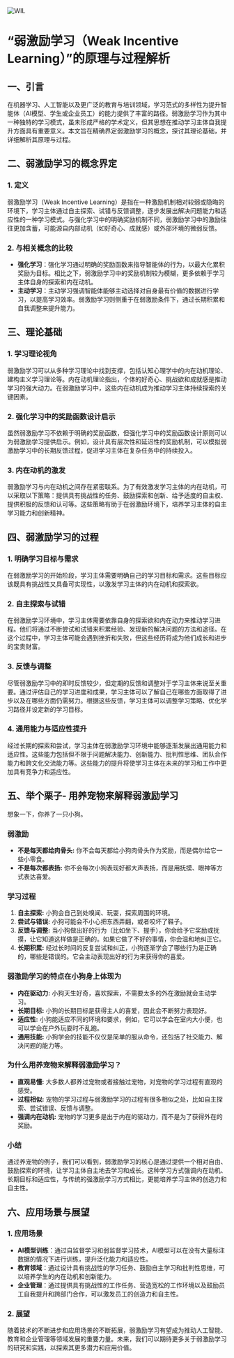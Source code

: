 ![WIL](ML/WIL/WIL.png)
# “弱激励学习（Weak Incentive Learning）”的原理与过程解析

## 一、引言

在机器学习、人工智能以及更广泛的教育与培训领域，学习范式的多样性为提升智能体（AI模型、学生或企业员工）的能力提供了丰富的路径。弱激励学习作为其中一种独特的学习模式，虽未形成严格的学术定义，但其思想在推动学习主体自我提升方面具有重要意义。本文旨在精确界定弱激励学习的概念，探讨其理论基础，并详细解析其原理与过程。

## 二、弱激励学习的概念界定

### 1. 定义

弱激励学习（Weak Incentive Learning）是指在一种激励机制相对较弱或隐晦的环境下，学习主体通过自主探索、试错与反馈调整，逐步发展出解决问题能力和适应性的一种学习模式。与强化学习中的明确奖励机制不同，弱激励学习中的激励往往更加含蓄，可能源自内部动机（如好奇心、成就感）或外部环境的微弱反馈。

### 2. 与相关概念的比较

- **强化学习**：强化学习通过明确的奖励函数来指导智能体的行为，以最大化累积奖励为目标。相比之下，弱激励学习中的奖励机制较为模糊，更多依赖于学习主体自身的探索和内在动机。
- **主动学习**：主动学习强调智能体能够主动选择对自身最有价值的数据进行学习，以提高学习效率。弱激励学习则侧重于在弱激励条件下，通过长期积累和自我调整来提升能力。

## 三、理论基础

### 1. 学习理论视角

弱激励学习可以从多种学习理论中找到支撑，包括认知心理学中的内在动机理论、建构主义学习理论等。内在动机理论指出，个体的好奇心、挑战欲和成就感是推动学习的强大动力。在弱激励学习中，这些内在动机成为推动学习主体持续探索的关键因素。

### 2. 强化学习中的奖励函数设计启示

虽然弱激励学习不依赖于明确的奖励函数，但强化学习中的奖励函数设计原则可以为弱激励学习提供启示。例如，设计具有层次性和延迟性的奖励机制，可以模拟弱激励学习中的长期反馈过程，促进学习主体在复杂任务中的持续投入。

### 3. 内在动机的激发

弱激励学习与内在动机之间存在紧密联系。为了有效激发学习主体的内在动机，可以采取以下策略：提供具有挑战性的任务、鼓励探索和创新、给予适度的自主权、提供积极的反馈和认可等。这些策略有助于在弱激励环境下，培养学习主体的自主学习能力和创新精神。

## 四、弱激励学习的过程

### 1. 明确学习目标与需求

在弱激励学习的开始阶段，学习主体需要明确自己的学习目标和需求。这些目标应该既具有挑战性又具备可实现性，以激发学习主体的内在动机和探索欲。

### 2. 自主探索与试错

在弱激励学习环境中，学习主体需要依靠自身的探索欲和内在动力来推动学习进程。他们将通过不断尝试和试错来积累经验、发现新的解决问题的方法和途径。在这个过程中，学习主体可能会遇到挫折和失败，但这些经历将成为他们成长和进步的宝贵财富。

### 3. 反馈与调整

尽管弱激励学习中的即时反馈较少，但定期的反馈和调整对于学习主体来说至关重要。通过评估自己的学习进度和成果，学习主体可以了解自己在哪些方面取得了进步以及在哪些方面仍需努力。根据这些反馈，学习主体可以调整学习策略、优化学习路径并设定新的学习目标。

### 4. 通用能力与适应性提升

经过长期的探索和尝试，学习主体在弱激励学习环境中能够逐渐发展出通用能力和适应性。这些能力包括但不限于问题解决能力、创新能力、批判性思维、团队合作能力和跨文化交流能力等。这些能力的提升将使学习主体在未来的学习和工作中更加具有竞争力和适应性。

## 五、举个栗子- 用养宠物来解释弱激励学习

想象一下，你养了一只小狗。

### 弱激励

- **不是每天都给肉骨头:** 你不会每天都给小狗肉骨头作为奖励，而是偶尔给它一些小零食。
- **不是每次都表扬:** 你不会每次小狗表现好都大声表扬，而是用抚摸、眼神等方式表达喜爱。

### 学习过程

1. **自主探索:** 小狗会自己到处嗅闻、玩耍，探索周围的环境。
2. **尝试与错误:** 小狗可能会不小心把东西弄翻，或者咬坏了鞋子。
3. **反馈与调整:** 当小狗做出好的行为（比如坐下、握手），你会给予它奖励或抚摸，让它知道这样做是正确的。如果它做了不好的事情，你会温和地纠正它。
4. **长期积累:** 经过长时间的反复尝试和纠正，小狗逐渐学会了哪些行为是正确的，哪些是错误的。它会主动表现出好的行为来获得你的喜爱。

### 弱激励学习的特点在小狗身上体现为

- **内在驱动力:** 小狗天生好奇，喜欢探索，不需要太多的外在激励就会主动学习。
- **长期目标:** 小狗的长期目标是获得主人的喜爱，因此会不断努力表现好。
- **适应性:** 小狗能适应不同的环境和要求，例如，它可以学会在室内大小便，也可以学会在户外玩耍时不乱跑。
- **通用技能:** 小狗学会的技能不仅仅是简单的服从命令，还包括了社交能力、解决问题的能力等。

### 为什么用养宠物来解释弱激励学习？

- **直观易懂:** 大多数人都养过宠物或者接触过宠物，对宠物的学习过程有直观的感受。
- **过程相似:** 宠物的学习过程与弱激励学习的过程有很多相似之处，比如自主探索、尝试错误、反馈与调整。
- **强调内在动机:** 宠物的学习更多是出于内在的驱动力，而不是为了获得外在的奖励。

### 小结

通过养宠物的例子，我们可以看到，弱激励学习的核心是通过提供一个相对自由、鼓励探索的环境，让学习主体自主地去学习和成长。这种学习方式强调内在动机、长期目标和适应性，与传统的强激励学习方式相比，更能培养学习主体的创造力和自主性。

## 六、应用场景与展望

### 1. 应用场景

- **AI模型训练**：通过自监督学习和弱监督学习技术，AI模型可以在没有大量标注数据的情况下进行训练，提升泛化能力和适应性。
- **教育领域**：通过设计具有挑战性的学习任务、鼓励自主学习和批判性思维，可以培养学生的内在动机和创新能力。
- **企业管理**：通过提供具有挑战性的工作任务、营造宽松的工作环境以及鼓励员工自我提升和跨部门合作，可以激发员工的创造力和自主性。

### 2. 展望

随着技术的不断进步和应用场景的不断拓展，弱激励学习有望成为推动人工智能、教育和企业管理等领域发展的重要力量。未来，我们可以期待更多关于弱激励学习的研究和实践，以探索其更多潜力和应用价值。
